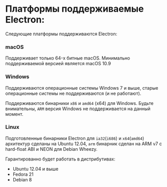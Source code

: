 # Платформы поддерживаемые Electron:

Следующие платформы поддерживаются Electron:

### macOS

Поддерживает только 64-x битные macOS. Минимально поддерживаемой версией является macOS 10.9

### Windows

Поддерживаются операционные системы Windows 7 и выше, старые операционные системы не поддерживаются (и не работают).

Поддерживаются бинарники `x86` и `amd64` (x64) для Windows. Будьте внимательны, `ARM` версия Windows не поддерживается на данный момент.

### Linux

Подготовленные бинарники Electron для `ia32`(`i686`) и `x64`(`amd64`) архитектур сделаны на Ubuntu 12.04,
`arm` бинарник сделан на ARM v7 с hard-float ABI и NEON для Debian Wheezy.

Гарантированно будет работать в дистрибутивах:

* Ubuntu 12.04 и выше
* Fedora 21
* Debian 8
